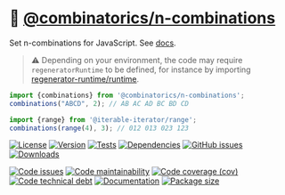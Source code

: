 :hippopotamus: [@combinatorics/n-combinations](https://computational-combinatorics.github.io/n-combinations)
==

Set n-combinations for JavaScript.
See [docs](https://computational-combinatorics.github.io/n-combinations/index.html).

> :warning: Depending on your environment, the code may require
> `regeneratorRuntime` to be defined, for instance by importing
> [regenerator-runtime/runtime](https://www.npmjs.com/package/regenerator-runtime).

```js
import {combinations} from '@combinatorics/n-combinations';
combinations("ABCD", 2); // AB AC AD BC BD CD

import {range} from '@iterable-iterator/range';
combinations(range(4), 3); // 012 013 023 123
```

[![License](https://img.shields.io/github/license/computational-combinatorics/n-combinations.svg)](https://raw.githubusercontent.com/computational-combinatorics/n-combinations/main/LICENSE)
[![Version](https://img.shields.io/npm/v/@combinatorics/n-combinations.svg)](https://www.npmjs.org/package/@combinatorics/n-combinations)
[![Tests](https://img.shields.io/github/workflow/status/computational-combinatorics/n-combinations/ci:cover?event=push&label=tests)](https://github.com/computational-combinatorics/n-combinations/actions/workflows/ci:cover.yml?query=branch:main)
[![Dependencies](https://img.shields.io/librariesio/github/computational-combinatorics/n-combinations.svg)](https://github.com/computational-combinatorics/n-combinations/network/dependencies)
[![GitHub issues](https://img.shields.io/github/issues/computational-combinatorics/n-combinations.svg)](https://github.com/computational-combinatorics/n-combinations/issues)
[![Downloads](https://img.shields.io/npm/dm/@combinatorics/n-combinations.svg)](https://www.npmjs.org/package/@combinatorics/n-combinations)

[![Code issues](https://img.shields.io/codeclimate/issues/computational-combinatorics/n-combinations.svg)](https://codeclimate.com/github/computational-combinatorics/n-combinations/issues)
[![Code maintainability](https://img.shields.io/codeclimate/maintainability/computational-combinatorics/n-combinations.svg)](https://codeclimate.com/github/computational-combinatorics/n-combinations/trends/churn)
[![Code coverage (cov)](https://img.shields.io/codecov/c/gh/computational-combinatorics/n-combinations/main.svg)](https://codecov.io/gh/computational-combinatorics/n-combinations)
[![Code technical debt](https://img.shields.io/codeclimate/tech-debt/computational-combinatorics/n-combinations.svg)](https://codeclimate.com/github/computational-combinatorics/n-combinations/trends/technical_debt)
[![Documentation](https://computational-combinatorics.github.io/n-combinations/badge.svg)](https://computational-combinatorics.github.io/n-combinations/source.html)
[![Package size](https://img.shields.io/bundlephobia/minzip/@combinatorics/n-combinations)](https://bundlephobia.com/result?p=@combinatorics/n-combinations)
